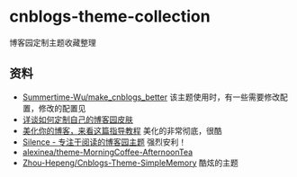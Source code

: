 # cnblogs-theme-collection

博客园定制主题收藏整理

## 资料

- [Summertime-Wu/make_cnblogs_better](https://github.com/Summertime-Wu/make_cnblogs_better) 该主题使用时，有一些需要修改配置，修改的配置见[]()
- [详谈如何定制自己的博客园皮肤](https://dunwu.github.io/blog/2017/11/13/others/cnblog/)
- [美化你的博客，来看这篇指导教程](https://www.cnblogs.com/jajian/p/9763946.html) 美化的非常彻底，很酷
- [Silence - 专注于阅读的博客园主题](https://www.cnblogs.com/esofar/p/cnblogs-theme-silence.html) 强烈安利！
- [alexinea/theme-MorningCoffee-AfternoonTea](https://github.com/alexinea/theme-MorningCoffee-AfternoonTea)
- [Zhou-Hepeng/Cnblogs-Theme-SimpleMemory](https://github.com/Zhou-Hepeng/Cnblogs-Theme-SimpleMemory) 酷炫的主题